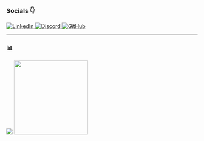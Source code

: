 

###  Socials 👇
<p>
  <a href="https://www.linkedin.com/in/ghita-lahbabi-0134b2231/" target="_blank">
    <img src="https://skillicons.dev/icons?i=linkedin" alt="LinkedIn" />
  </a>
  <a href="https://discord.com/users/ghitano" target="_blank">
    <img src="https://skillicons.dev/icons?i=discord" alt="Discord" />
  </a>
  <a href="https://github.com/ghitanooo" target="_blank">
    <img src="https://skillicons.dev/icons?i=github" alt="GitHub" />
  </a>
</p>

---

### 📊  
<p>
  <img src="https://github-readme-streak-stats.herokuapp.com?user=ghitanooo&theme=gruvbox_light&hide_border=true" />
  <img height="195" src="https://github-readme-stats.vercel.app/api/top-langs/?username=ghitanooo&theme=gruvbox_light&show_icons=true" />
</p>


